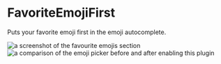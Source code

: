 # FavoriteEmojiFirst

Puts your favorite emoji first in the emoji autocomplete.

![a screenshot of the favourite emojis section](https://github.com/metroite/Vencord/assets/45497981/419c8c16-1afc-46e0-9cc2-20b9c3489711)
![a comparison of the emoji picker before and after enabling this plugin](https://github.com/metroite/Vencord/assets/45497981/4f57626d-cfc6-4155-a47c-2eac191231bb)
